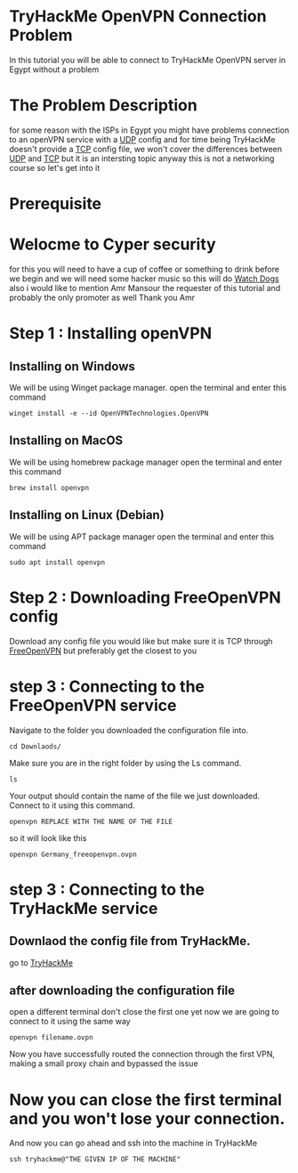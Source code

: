 # TryHackMe OpenVPN Connection Problem
In this tutorial you will be able to connect to TryHackMe OpenVPN server in Egypt without a problem
# The Problem Description
for some reason with the ISPs in Egypt you might have problems connection to an openVPN service with a [UDP](https://www.freecodecamp.org/news/tcp-vs-udp/) config
and for time being TryHackMe doesn't provide a [TCP](https://www.freecodecamp.org/news/tcp-vs-udp/) config file, we won't cover the differences between [UDP](https://www.freecodecamp.org/news/tcp-vs-udp/) and [TCP](https://www.freecodecamp.org/news/tcp-vs-udp/)
but it is an intersting topic anyway this is not a networking course so let's get into it
# Prerequisite
# Welocme to Cyper security 
for this you will need to have a cup of coffee or something to drink before we begin
and we will need some hacker music so this will do [Watch Dogs](https://www.youtube.com/watch?v=OBRdjjRTt6c)
also i would like to mention Amr Mansour the requester of this tutorial and probably the only promoter as well
Thank you Amr
# Step 1 : Installing openVPN
## Installing on Windows
We will be using Winget package manager. open the terminal and enter this command 
    
    winget install -e --id OpenVPNTechnologies.OpenVPN
## Installing on MacOS
We will be using homebrew package manager open the terminal and enter this command 
    
    brew install openvpn
## Installing on Linux (Debian)
We will be using APT package manager open the terminal and enter this command 
    
    sudo apt install openvpn
# Step 2 : Downloading FreeOpenVPN config
Download any config file you would like but make sure it is TCP
through [FreeOpenVPN](https://www.freeopenvpn.org/) but preferably get the closest to you
# step 3 : Connecting to the FreeOpenVPN service
Navigate to the folder you downloaded the configuration file into.
    
    cd Downlaods/
Make sure you are in the right folder by using the Ls command.

    ls
Your output should contain the name of the file we just downloaded.
Connect to it using this command.

    openvpn REPLACE WITH THE NAME OF THE FILE
so it will look like this

    openvpn Germany_freeopenvpn.ovpn

# step 3 : Connecting to the TryHackMe service
## Downlaod the config file from TryHackMe.
go to [TryHackMe](https://tryhackme.com/)
## after downloading the configuration file
open a different terminal don't close the first one yet
now we are going to connect to it using the same way

    openvpn filename.ovpn
Now you have successfully routed the connection through the first VPN, making a small proxy chain and bypassed the issue
# Now you can close the first terminal and you won't lose your connection.
And now you can go ahead and ssh into the machine in TryHackMe 

    ssh tryhackme@"THE GIVEN IP OF THE MACHINE"


